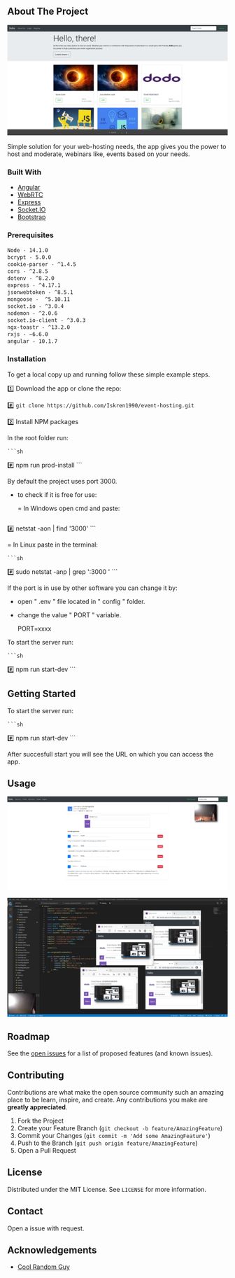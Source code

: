 ## About The Project

[![Alt][home-events-screenshot]](https://dodo-hosting.herokuapp.com/)

   Simple solution for your web-hosting needs, the app gives you the power to host and moderate, webinars like, events based on your needs. 


### Built With

* [Angular](https://angular.io)
* [WebRTC](https://webrtc.org)
* [Express](https://expressjs.com)
* [Socket.IO](https://socket.io)
* [Bootstrap](https://getbootstrap.com)


### Prerequisites
    
    Node - 14.1.0
    bcrypt - 5.0.0
    cookie-parser - ^1.4.5
    cors - ^2.8.5
    dotenv - ^8.2.0
    express - ^4.17.1
    jsonwebtoken - ^8.5.1
    mongoose -  ^5.10.11
    socket.io - ^3.0.4
    nodemon - ^2.0.6
    socket.io-client - ^3.0.3
    ngx-toastr - ^13.2.0
    rxjs - ~6.6.0
    angular - 10.1.7


### Installation


To get a local copy up and running follow these simple example steps.

 :one: Download the app or clone the repo:

  
:hash:  `` git clone https://github.com/Iskren1990/event-hosting.git ``
   

 :two: Install NPM packages

In the root folder run: 

	```sh
:hash: npm run prod-install 
	```

By default the project uses port 3000.

 - to check if it is free for use:

   = In Windows open cmd and paste:

	```sh
:hash: netstat -aon | find '3000'
	```

   = In Linux paste in the terminal:

	```sh
:hash: sudo netstat -anp | grep ':3000 '
	```

If the port is in use by other software you can change it by:

 - open " .env " file located in " config " folder.
 - change the value " PORT " variable.
	
	PORT=xxxx

To start the server run:

	```sh
:hash: npm run start-dev
	```

## Getting Started


To start the server run:

	```sh
:hash: npm run start-dev
	```

After succesfull start you will see the URL on which you can access the app.


## Usage

[![Alt][event-page-screenshot]](https://dodo-hosting.herokuapp.com/)

[![Alt][share-screen-screenshot]](https://dodo-hosting.herokuapp.com/)


## Roadmap

See the [open issues](https://github.com/Iskren1990/event-hosting/issues) for a list of proposed features (and known issues).


## Contributing

Contributions are what make the open source community such an amazing place to be learn, inspire, and create. Any contributions you make are **greatly appreciated**.

1. Fork the Project
2. Create your Feature Branch (`git checkout -b feature/AmazingFeature`)
3. Commit your Changes (`git commit -m 'Add some AmazingFeature'`)
4. Push to the Branch (`git push origin feature/AmazingFeature`)
5. Open a Pull Request


## License

Distributed under the MIT License. See `LICENSE` for more information.


## Contact

Open a issue with request.


## Acknowledgements

* [Cool Random Guy](https://www.youtube.com/watch?v=JhyY8LdAQHU&list=PLK0STOMCFms4nXm1bRUdjhPg0coxI2U6h&index=3)



[home-events-screenshot]: images/screenshot.png
[event-page-screenshot]: images/screenshot1.png
[share-screen-screenshot]: images/screenshot2.png